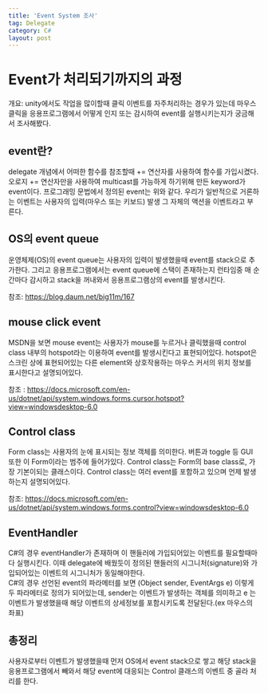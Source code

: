 ```yaml
---
title: 'Event System 조사'
tag: Delegate
category: C#
layout: post
---
```


# Event가 처리되기까지의 과정

개요: unity에서도 작업을 많이할때 클릭 이벤트를 자주처리하는 경우가 있는데 마우스 클릭을 응용프로그램에서 어떻게 인지 또는 감시하여
event를 실행시키는지가 궁금해서 조사해봤다.

## event란?
delegate 개념에서 어떠한 함수를 참조할때 += 연산자를 사용하여 함수를 가입시켰다. 오로지 += 연산자만을 사용하여 multicast를 가능하게 하기위해 만든 keyword가 event이다.
프로그래밍 문법에서 정의된 event는 위와 같다.
우리가 일반적으로 거론하는 이벤트는 사용자의 입력(마우스 또는 키보드) 발생 그 자체의 액션을 이벤트라고 부른다.

## OS의 event queue
운영체제(OS)의 event queue는 사용자의 입력이 발생했을때 event를 stack으로 추가한다. 그리고 응용프로그램에서는 event queue에 스택이 존재하는지 런타임중 매 순간마다 감시하고
stack을 꺼내와서 응용프로그램상의 event를 발생시킨다.

참조: https://blog.daum.net/big11m/167

## mouse click event
MSDN을 보면 mouse event는 사용자가 mouse를 누르거나 클릭했을때 control class 내부의 hotspot라는 이용하여 event를 발생시킨다고 표현되어있다. hotspot은 스크린 상에 표현되어있는
다른 element와 상호작용하는 마우스 커서의 위치 정보를 표시한다고 설명되어있다.

참조 : https://docs.microsoft.com/en-us/dotnet/api/system.windows.forms.cursor.hotspot?view=windowsdesktop-6.0

## Control class
Form class는 사용자의 눈에 표시되는 정보 객체를 의미한다. 버튼과 toggle 등 GUI 또한 이 Form이라는 범주에 들어가있다. Control class는 Form의 base class로, 가장 기본이되는 클래스이다.
Control class는 여러 event를 포함하고 있으며 언제 발생하는지 설명되어있다.

참조: https://docs.microsoft.com/en-us/dotnet/api/system.windows.forms.control?view=windowsdesktop-6.0

## EventHandler
C#의 경우 eventHandler가 존재하며 이 핸들러에 가입되어있는 이벤트를 필요할때마다 실행시킨다. 이때 delegate에 배웠듯이 정의된 핸들러의 시그니처(signature)와 가입되어있는 이벤트의
시그니처가 동일해야한다.    
C#의 경우 선언된 event의 파라메터를 보면 (Object sender, EventArgs e) 이렇게 두 파라메터로 정의가 되어있는데, sender는 이벤트가 발생하는 객체를 의미하고
e 는 이벤트가 발생했을때 해당 이벤트의 상세정보를 포함시키도록 전달된다.(ex 마우스의 좌표)

## 총정리
사용자로부터 이벤트가 발생했을때 먼저 OS에서 event stack으로 쌓고 해당 stack을 응용프로그램에서 빼와서 해당 event에 대응되는 Control 클래스의 이벤트 중 골라 처리를 한다.